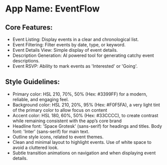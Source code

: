 # **App Name**: EventFlow

## Core Features:

- Event Listing: Display events in a clear and chronological list.
- Event Filtering: Filter events by date, type, or keyword.
- Event Details View: Simple display of event details.
- Description Generation: AI powered tool for generating catchy event descriptions.
- Event RSVP: Ability to mark events as 'Interested' or 'Going'.

## Style Guidelines:

- Primary color: HSL 210, 70%, 50% (Hex: #3399FF) for a modern, reliable, and engaging feel.
- Background color: HSL 210, 20%, 95% (Hex: #F0F5FA), a very light tint of the primary color to allow focus on content
- Accent color: HSL 180, 60%, 50% (Hex: #33CCCC), to create contrast while remaining consistent with the app’s core brand
- Headline font: 'Space Grotesk' (sans-serif) for headings and titles. Body font: 'Inter' (sans-serif) for main text.
- Outline style icons, related to event themes.
- Clean and minimal layout to highlight events. Use of white space to avoid a cluttered look.
- Subtle transition animations on navigation and when displaying event details.
